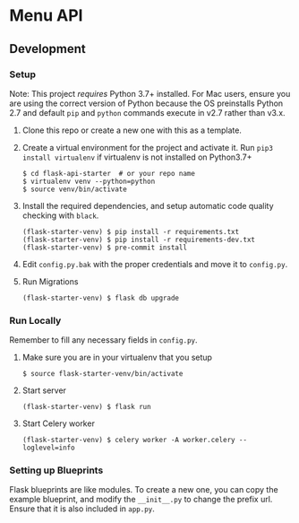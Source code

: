 # Menu API

## Development
### Setup

Note: This project *requires* Python 3.7+ installed. For Mac users, ensure you are using the correct version of Python because the OS preinstalls Python 2.7 and default `pip` and `python` commands execute in v2.7 rather than v3.x.

1. Clone this repo or create a new one with this as a template.

1. Create a virtual environment for the project and activate it. Run `pip3 install virtualenv` if virtualenv is not installed on Python3.7+
    ```
    $ cd flask-api-starter  # or your repo name
    $ virtualenv venv --python=python
    $ source venv/bin/activate
    ```

4. Install the required dependencies, and setup automatic code quality checking with `black`.
    ```
    (flask-starter-venv) $ pip install -r requirements.txt
    (flask-starter-venv) $ pip install -r requirements-dev.txt
    (flask-starter-venv) $ pre-commit install
    ```

5. Edit `config.py.bak` with the proper credentials and move it to `config.py`.
6. Run Migrations
    ```
    (flask-starter-venv) $ flask db upgrade
    ```
    
### Run Locally
Remember to fill any necessary fields in `config.py`.
1. Make sure you are in your virtualenv that you setup
    ```
    $ source flask-starter-venv/bin/activate
    ```
2. Start server
    ```
    (flask-starter-venv) $ flask run
    ```
3. Start Celery worker
    ```
    (flask-starter-venv) $ celery worker -A worker.celery --loglevel=info
    ```
    
### Setting up Blueprints
Flask blueprints are like modules. To create a new one, you can copy the example blueprint, and modify the `__init__.py`
to change the prefix url. Ensure that it is also included in `app.py`.
